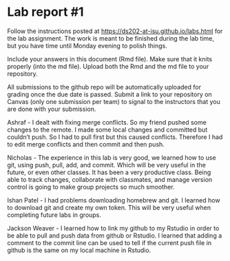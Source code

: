 
<!-- README.md is generated from README.Rmd. Please edit the README.Rmd file -->

# Lab report \#1

Follow the instructions posted at
<https://ds202-at-isu.github.io/labs.html> for the lab assignment. The
work is meant to be finished during the lab time, but you have time
until Monday evening to polish things.

Include your answers in this document (Rmd file). Make sure that it
knits properly (into the md file). Upload both the Rmd and the md file
to your repository.

All submissions to the github repo will be automatically uploaded for
grading once the due date is passed. Submit a link to your repository on
Canvas (only one submission per team) to signal to the instructors that
you are done with your submission.

Ashraf - I dealt with fixing merge conflicts. So my friend pushed some
changes to the remote. I made some local changes and committed but
couldn’t push. So I had to pull first but this caused conflicts.
Therefore I had to edit merge conflicts and then commit and then push.

Nicholas - The experience in this lab is very good, we learned how to
use git, using push, pull, add, and commit. Which will be very useful in
the future, or even other classes. It has been a very productive class.
Being able to track changes, collaborate with classmates, and manage
version control is going to make group projects so much smoother.

Ishan Patel - I had problems downloading homebrew and git. I learned how
to download git and create my own token. This will be very useful when
completing future labs in groups.

Jackson Weaver - I learned how to link my github to my Rstudio in order
to be able to pull and push data from github or Rstudio. I learned that
adding a comment to the commit line can be used to tell if the current
push file in github is the same on my local machine in Rstudio.

